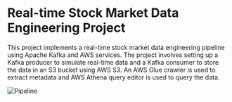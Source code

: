 # Real-time Stock Market Data Engineering Project
This project implements a real-time stock market data engineering pipeline using Apache Kafka and AWS services. The project involves setting up a Kafka producer to simulate real-time data and a Kafka consumer to store the data in an S3 bucket using AWS S3. An AWS Glue crawler is used to extract metadata and AWS Athena query editor is used to query the data.

![Pipeline](https://user-images.githubusercontent.com/114085839/236697496-eedb395a-3124-459c-8315-9679ce785523.jpg)

